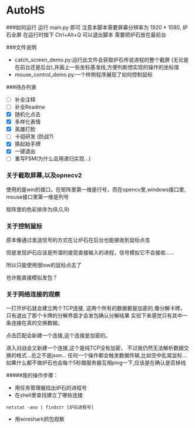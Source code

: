 # AutoHS

###如何运行
运行 main.py 即可
注意本脚本需要屏幕分辨率为 1920 * 1080, 炉石全屏
在运行时按下 Ctrl+Alt+Q 可以退出脚本
需要把炉石放在最前台

###文件说明
- catch_screen_demo.py:运行此文件会获取炉石传说进程的整个截屏
(无论是在前台还是后台),并画上一些坐标基准线,方便判断想实现的操作的坐标值 
- mouse_control_demo.py:一个样例程序展现了如何控制鼠标

###待办列表
- [ ] 补全注释
- [ ] 补全Readme
- [X] 随机化点击
- [X] 多样化表情
- [X] 英雄打脸 
- [ ] 卡组研发 (防战?) 
- [X] 换起始手牌
- [X] 一键退出
- [ ] 重写FSM(为什么会用递归实现...)

### 关于截取屏幕,以及opnecv2
使用的是win的接口。在矩阵里第一维是行号，而在opencv里,windows接口里,
mouse接口里第一维是列号

矩阵里的色彩排序为(B,G,R)

### 关于控制鼠标
原本像通过发送信号的方式在让炉石在后台也能接收到鼠标点击

但是发现炉石应该是所谓的接受直接输入的进程，信号模拟它不会接收……

所以只能使用很low的鼠标点击了

也许能直接模拟发包？


### 关于网络连接的观察
一打开炉石就会建立两个TCP连接,
这两个所有的数据都是加密的,像分解卡牌，
只有退出了那个卡牌的分解界面才会发包确认分解结果
实验下来感觉只有其中一条连接在真的交换数据。

点击匹配会新建一个连接,这个连接是加密的。

进入对战会又新建一个连接,这个是纯TCP没有加密，
不过我仍然无法解析数据交换的格式...总之不是json...
任何一个操作都会触发数据传输,比如空中乱晃鼠标...
如果什么都不做炉石也会每个5秒跟服务器互相ping一下,应该是在确认是否掉线

#####我的操作步骤：
- 用任务管理器找出炉石的进程号
- 在shell里查找建立了哪些连接
```
netstat -ano | findstr [炉石进程号]
```
- 用wireshark抓包观察

